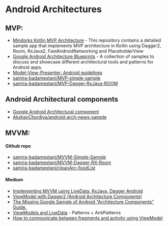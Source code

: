 # Android Architectures 

## MVP:
- [Mindorks Kotlin MVP Architecture](https://github.com/MindorksOpenSource/android-kotlin-mvp-architecture) - This repository contains a detailed sample app that implements MVP architecture in Kotlin using Dagger2, Room, RxJava2, FastAndroidNetworking and PlaceholderView
- [Google Android Architecture Blueprints](https://github.com/googlesamples/android-architecture) - A collection of samples to discuss and showcase different architectural tools and patterns for Android apps.
- [Model-View-Presenter: Android guidelines](https://medium.com/@cervonefrancesco/model-view-presenter-android-guidelines-94970b430ddf)
- [samira-badamestani/MVP-simple-sample](https://github.com/samira-badamestani/MVP-simple-sample)
- [samira-badamestani/MVP-Dagger-RxJava-ROOM](https://github.com/samira-badamestani/MVP-Dagger-RxJava-ROOM)

## Android Architectural components
- [Google Android Architectural component](https://github.com/googlesamples/android-architecture-components)
- [AkshayChordiya/android-arch-news-sample](https://github.com/AkshayChordiya/android-arch-news-sample)

## MVVM:
#### Github repo
- [samira-badamestani/MVVM-Simple-Sample](https://github.com/samira-badamestani/MVVM-Simple-Sample) 
- [samira-badamestani/MVVM-Dagger-RX-Room](https://github.com/samira-badamestani/MVVM-Dagger-RX-Room)
- [samira-badamestani/cleanArc-foodList](https://github.com/samira-badamestani/cleanArc-foodList)

#### Medium
- [Implementing MVVM using LiveData, RxJava, Dagger Android](https://proandroiddev.com/mvvm-architecture-using-livedata-rxjava-and-new-dagger-android-injection-639837b1eb6c)
- [ViewModel with Dagger2 (Android Architecture Components)](https://proandroiddev.com/viewmodel-with-dagger2-architecture-components-2e06f06c9455)
- [The Missing Google Sample of Android “Architecture Components” Guide.](https://proandroiddev.com/the-missing-google-sample-of-android-architecture-components-guide-c7d6e7306b8f)
- [ViewModels and LiveData](https://medium.com/androiddevelopers/viewmodels-and-livedata-patterns-antipatterns-21efaef74a54) - Patterns + AntiPatterns
- [How to communicate between fragments and activity using ViewModel](https://medium.com/mindorks/how-to-communicate-between-fragments-and-activity-using-viewmodel-ca733233a51c)

